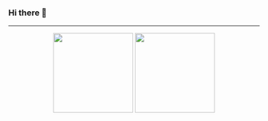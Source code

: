 ### Hi there 👋

<!--
**cometyang/cometyang** is a ✨ _special_ ✨ repository because its `README.md` (this file) appears on your GitHub profile.

Here are some ideas to get you started:

- 🔭 I’m currently working on ...
- 🌱 I’m currently learning ...
- 👯 I’m looking to collaborate on ...
- 🤔 I’m looking for help with ...
- 💬 Ask me about ...
- 📫 How to reach me: ...
- 😄 Pronouns: ...
- ⚡ Fun fact: ...
-->


---
<p align="center">

  <img height="160" src="https://github-readme-stats.vercel.app/api/top-langs/?username=cometyang&theme=react&hide=html,css,dockerfile,shell,ejs,stylus&count_private=true&show_icons=true&hide_border=true&layout=compact"/>
  
  <img height="160" src="https://github-readme-stats.vercel.app/api?username=cometyang&count_private=true&show_icons=true&theme=react&include_all_commits=true&hide_border=true"/>
</p>
